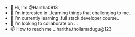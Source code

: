 - 👋 Hi, I’m @Haritha0913
- 👀 I’m interested in ..learning things that challenging to me.
- 🌱 I’m currently learning .full stack developer course..
- 💞️ I’m looking to collaborate on ...
- 📫 How to reach me ...haritha.thollamadugu@123

<!---
Haritha0913/Haritha0913 is a ✨ special ✨ repository because its `README.md` (this file) appears on your GitHub profile.
You can click the Preview link to take a look at your changes.
--->
